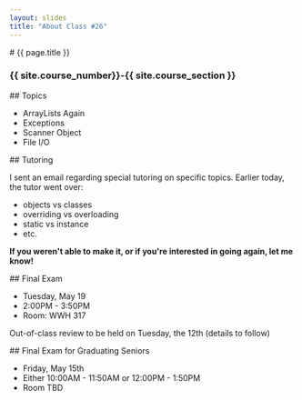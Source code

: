 ```yaml
---
layout: slides
title: "About Class #26"
---
```

<section markdown="block" class="intro-slide">
# {{ page.title }}

### {{ site.course_number}}-{{ site.course_section }}

<p><small></small></p>
</section>

<section markdown="block">
## Topics

* ArrayLists Again
* Exceptions
* Scanner Object
* File I/O
</section>

<section markdown="block">
## Tutoring

I sent an email regarding special tutoring on specific topics. Earlier today, the tutor went over:

* objects vs classes
* overriding vs overloading
* static vs instance
* etc.

__If you weren't able to make it, or if you're interested in going again, let me know!__
</section>


<section markdown="block">
## Final Exam

* Tuesday, May 19
* 2:00PM - 3:50PM
* Room: WWH 317

Out-of-class review to be held on Tuesday, the 12th (details to follow)
</section>

<section markdown="block">
## Final Exam for Graduating Seniors

* Friday, May 15th
* Either 10:00AM - 11:50AM or 12:00PM - 1:50PM
* Room TBD

</section>

